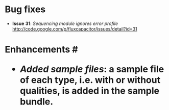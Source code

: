 # Bug fixes #

  * **Issue** **31**: _Sequencing module ignores error profile_<br><a href='http://code.google.com/p/fluxcapacitor/issues/detail?id=31'>http://code.google.com/p/fluxcapacitor/issues/detail?id=31</a></li></ul>

<h1>Enhancements #

  * _Added sample files_: a sample file of each type, i.e. with or without qualities, is added in the sample bundle.